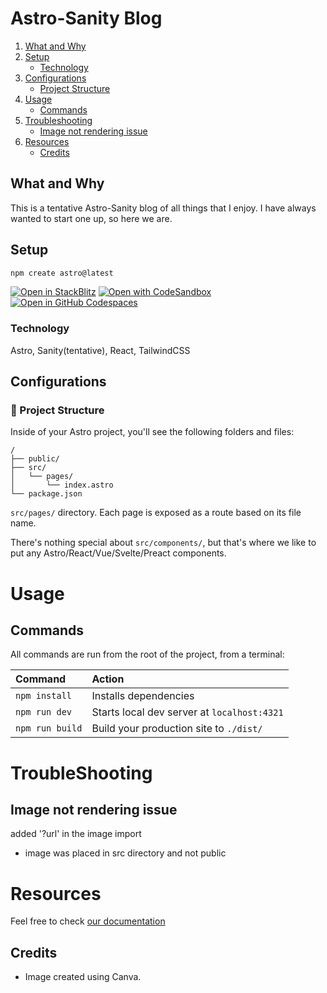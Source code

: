 # Astro-Sanity Blog

1. [What and Why](#what-and-why) <br>
2. [Setup](#setup)<br>
   -  [Technology](#technology)
3. [Configurations](#configurations)
   - [Project Structure](#project-structure)
4. [Usage](#usage)
   - [Commands](#commands)
5. [Troubleshooting](#troubleshooting)
   - [Image not rendering issue](#image-not-rendering-issue)
6. [Resources](#resources)
   - [Credits](#credits)

## What and Why
This is a tentative Astro-Sanity blog of all things that I enjoy. I have always wanted to start one up, so here we are.

## Setup
```sh
npm create astro@latest
```

[![Open in StackBlitz](https://developer.stackblitz.com/img/open_in_stackblitz.svg)](https://stackblitz.com/github/withastro/astro/tree/latest/examples/minimal)
[![Open with CodeSandbox](https://assets.codesandbox.io/github/button-edit-lime.svg)](https://codesandbox.io/p/sandbox/github/withastro/astro/tree/latest/examples/minimal)
[![Open in GitHub Codespaces](https://github.com/codespaces/badge.svg)](https://codespaces.new/withastro/astro?devcontainer_path=.devcontainer/minimal/devcontainer.json)

### Technology
Astro, Sanity(tentative), React, TailwindCSS

## Configurations
### 🚀 Project Structure

Inside of your Astro project, you'll see the following folders and files:

```text
/
├── public/
├── src/
│   └── pages/
│       └── index.astro
└── package.json
```

 `src/pages/` directory. Each page is exposed as a route based on its file name.

There's nothing special about `src/components/`, but that's where we like to put any Astro/React/Vue/Svelte/Preact components.


# Usage
##  Commands

All commands are run from the root of the project, from a terminal:

| Command                   | Action                                           |
| :------------------------ | :----------------------------------------------- |
| `npm install`             | Installs dependencies                            |
| `npm run dev`             | Starts local dev server at `localhost:4321`      |
| `npm run build`           | Build your production site to `./dist/`          |

# TroubleShooting
## Image not rendering issue
 added '?url' in the image import
   - image was placed in src directory and not public

# Resources
Feel free to check [our documentation](https://docs.astro.build)

## Credits
- Image created using Canva.


